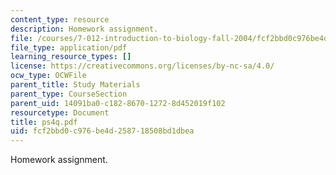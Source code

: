 ```yaml
---
content_type: resource
description: Homework assignment.
file: /courses/7-012-introduction-to-biology-fall-2004/fcf2bbd0c976be4d258718508bd1dbea_ps4q.pdf
file_type: application/pdf
learning_resource_types: []
license: https://creativecommons.org/licenses/by-nc-sa/4.0/
ocw_type: OCWFile
parent_title: Study Materials
parent_type: CourseSection
parent_uid: 14091ba0-c182-8670-1272-8d452019f102
resourcetype: Document
title: ps4q.pdf
uid: fcf2bbd0-c976-be4d-2587-18508bd1dbea
---
```

Homework assignment.